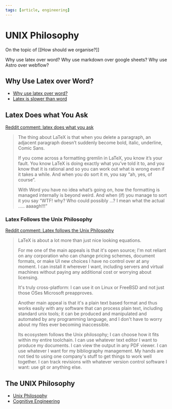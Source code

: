 ```yaml
---
tags: [article, engineering]
---
```


# UNIX Philosophy

On the topic of [[How should we organise?]]

Why use latex over word? Why use markdown over google sheets? Why use Astro over webflow?

## Why Use Latex over Word?

- [Why use latex over word?](https://www.reddit.com/r/LaTeX/comments/v03r32/why_is_latex_better_than_the_modern_ms_word/)
- [Latex is slower than word](https://www.reddit.com/r/mathmemes/s/n5ty9APk1e)

## Latex Does what You Ask

[Reddit comment: latex does what you ask](https://www.reddit.com/r/mathmemes/s/IMVEdgYrtQ)

> The thing about LaTeX is that when you delete a paragraph, an adjacent paragraph doesn’t suddenly become bold, italic, underline, Comic Sans.
>
> If you come across a formatting gremlin in LaTeX, you know it’s your fault. You know LaTeX is doing exactly what you’ve told it to, and you know that it is rational and so you can work out what is wrong even if it takes a while. And when you do sort it m, you say “ah, yes, of course”.
>
> With Word you have no idea what’s going on, how the formatting is managed internally is beyond weird. And when (if) you manage to sort it you say “WTF! why? Who could possibly …? I mean what the actual ….. aaaagh!!!”

### Latex Follows the Unix Philosophy

[Reddit comment: Latex follows the Unix Philosophy](https://www.reddit.com/r/LaTeX/comments/v03r32/why_is_latex_better_than_the_modern_ms_word/)

> LaTeX is about a lot more than just nice looking equations.
>
> For me one of the main appeals is that it's open source; I'm not reliant on any corporation who can change pricing schemes, document formats, or make UI new choices I have no control over at any moment. I can install it wherever I want, including servers and virtual machines without paying any additional cost or worrying about licensing.
>
> It's truly cross-platform: I can use it on Linux or FreeBSD and not just those OSes Microsoft preapproves.
>
> Another main appeal is that it's a plain text based format and thus works easily with any software that can process plain text, including standard unix tools; it can be produced and manipulated and automated by any programming language, and I don't have to worry about my files ever becoming inaccessible.
>
> Its ecosystem follows the Unix philosophy; I can choose how it fits within my entire toolchain. I can use whatever text editor I want to produce my documents. I can view the output in any PDF viewer. I can use whatever I want for my bibliography management. My hands are not tied to using one company's stuff to get things to work well together. I can track revisions with whatever version control software I want: use git or anything else.

## The UNIX Philosophy

- [Unix Philosophy](https://en.m.wikipedia.org/wiki/Unix_philosophy)
- [Cognitive Engineering](https://en.m.wikipedia.org/wiki/Cognitive_engineering)
